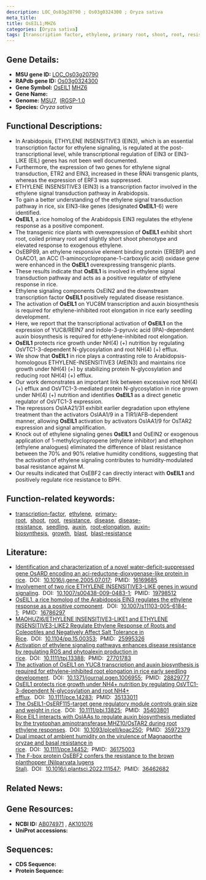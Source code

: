 ```yaml
---
description: LOC_Os03g20790 ; Os03g0324300 ; Oryza sativa
meta_title:
title: OsEIL1;MHZ6
categories: [Oryza sativa]
tags: [transcription factor, ethylene, primary root, shoot, root, resistance, disease, disease resistance, seedling, auxin, root elongation, auxin biosynthesis, growth, blast, blast resistance]
---
```


## Gene Details:
- **MSU gene ID:** [LOC_Os03g20790](http://rice.uga.edu/cgi-bin/ORF_infopage.cgi?orf=LOC_Os03g20790)  
- **RAPdb gene ID:** [Os03g0324300](https://rapdb.dna.affrc.go.jp/locus/?name=Os03g0324300)  
- **Gene Symbol:** <u>OsEIL1</u>&nbsp;<u>MHZ6</u>
- **Gene Name:**
- **Genome:**  [MSU7](http://rice.uga.edu/),&nbsp;&nbsp;[IRGSP-1.0](https://rapdb.dna.affrc.go.jp/download/irgsp1.html)
- **Species:** *Oryza sativa*

## Functional Descriptions:
   - In Arabidopsis, ETHYLENE INSENSITIVE3 (EIN3), which is an essential transcription factor for ethylene signaling, is regulated at the post-transcriptional level, while transcriptional regulation of EIN3 or EIN3-LIKE (EIL) genes has not been well documented.
   - Furthermore, the expression of two genes for ethylene signal transduction, ETR2 and EIN3, increased in these RNAi transgenic plants, whereas the expression of ERF3 was suppressed.
   - ETHYLENE INSENSITIVE3 (EIN3) is a transcription factor involved in the ethylene signal transduction pathway in Arabidopsis.
   - To gain a better understanding of the ethylene signal transduction pathway in rice, six EIN3-like genes (designated **OsEIL1**-6) were identified.
   - **OsEIL1**, a rice homolog of the Arabidopsis EIN3 regulates the ethylene response as a positive component.
   - The transgenic rice plants with overexpression of **OsEIL1** exhibit short root, coiled primary root and slightly short shoot phenotype and elevated response to exogenous ethylene.
   - OsEBP89, an ethylene responsive element binding protein (EREBP) and OsACO1, an ACC (1-aminocyclopropane-1-carboxylic acid) oxidase gene were enhanced in the **OsEIL1** overexpressing transgenic plants.
   - These results indicate that **OsEIL1** is involved in ethylene signal transduction pathway and acts as a positive regulator of ethylene response in rice.
   - Ethylene signaling components OsEIN2 and the downstream transcription factor **OsEIL1** positively regulated disease resistance.
   - The activation of **OsEIL1** on YUC8M transcription and auxin biosynthesis is required for ethylene-inhibited root elongation in rice early seedling development.
   - Here, we report that the transcriptional activation of **OsEIL1** on the expression of YUC8/REIN7 and indole-3-pyruvic acid (IPA)-dependent auxin biosynthesis is required for ethylene-inhibited root elongation.
   - **OsEIL1** protects rice growth under NH(4) (+) nutrition by regulating OsVTC1-3-dependent N-glycosylation and root NH(4) (+) efflux.
   - We show that **OsEIL1** in rice plays a contrasting role to Arabidopsis-homologous ETHYLENE-INSENSITIVE3 (AtEIN3) and maintains rice growth under NH(4) (+) by stabilizing protein N-glycosylation and reducing root NH(4) (+) efflux.
   - Our work demonstrates an important link between excessive root NH(4) (+) efflux and OsVTC1-3-mediated protein N-glycosylation in rice grown under NH(4) (+) nutrition and identifies **OsEIL1** as a direct genetic regulator of OsVTC1-3 expression.
   - The repressors OsIAA21/31 exhibit earlier degradation upon ethylene treatment than the activators OsIAA1/9 in a TIR1/AFB-dependent manner, allowing **OsEIL1** activation by activators OsIAA1/9 for OsTAR2 expression and signal amplification.
   - Knock out of ethylene signaling genes **OsEIL1** and OsEIN2 or exogenous application of 1-methylcyclopropene (ethylene inhibitor) and ethephon (ethylene analogues) eliminated the difference of blast resistance between the 70% and 90% relative humidity conditions, suggesting that the activation of ethylene signaling contributes to humidity-modulated basal resistance against M.
   - Our results indicated that OsEBF2 can directly interact with **OsEIL1** and positively regulate rice resistance to BPH.

## Function-related keywords:
   - [transcription-factor](/tags/transcription-factor/),&nbsp;&nbsp;[ethylene](/tags/ethylene/),&nbsp;&nbsp;[primary-root](/tags/primary-root/),&nbsp;&nbsp;[shoot](/tags/shoot/),&nbsp;&nbsp;[root](/tags/root/),&nbsp;&nbsp;[resistance](/tags/resistance/),&nbsp;&nbsp;[disease](/tags/disease/),&nbsp;&nbsp;[disease-resistance](/tags/disease-resistance/),&nbsp;&nbsp;[seedling](/tags/seedling/),&nbsp;&nbsp;[auxin](/tags/auxin/),&nbsp;&nbsp;[root-elongation](/tags/root-elongation/),&nbsp;&nbsp;[auxin-biosynthesis](/tags/auxin-biosynthesis/),&nbsp;&nbsp;[growth](/tags/growth/),&nbsp;&nbsp;[blast](/tags/blast/),&nbsp;&nbsp;[blast-resistance](/tags/blast-resistance/)

## Literature:
   - [Identification and characterization of a novel water-deficit-suppressed gene OsARD encoding an aci-reductone-dioxygenase-like protein in rice](https://www.doi.org/10.1016/j.gene.2005.07.017).&nbsp;&nbsp;DOI:&nbsp;&nbsp;[10.1016/j.gene.2005.07.017](https://www.doi.org/10.1016/j.gene.2005.07.017);&nbsp;&nbsp;PMID:&nbsp;&nbsp;[16169685](https://pubmed.ncbi.nlm.nih.gov/16169685/)
   - [Involvement of two rice ETHYLENE INSENSITIVE3-LIKE genes in wound signaling](https://www.doi.org/10.1007/s00438-009-0483-1).&nbsp;&nbsp;DOI:&nbsp;&nbsp;[10.1007/s00438-009-0483-1](https://www.doi.org/10.1007/s00438-009-0483-1);&nbsp;&nbsp;PMID:&nbsp;&nbsp;[19798512](https://pubmed.ncbi.nlm.nih.gov/19798512/)
   - [OsEIL1, a rice homolog of the Arabidopsis EIN3 regulates the ethylene response as a positive component](https://www.doi.org/10.1007/s11103-005-6184-1).&nbsp;&nbsp;DOI:&nbsp;&nbsp;[10.1007/s11103-005-6184-1](https://www.doi.org/10.1007/s11103-005-6184-1);&nbsp;&nbsp;PMID:&nbsp;&nbsp;[16786297](https://pubmed.ncbi.nlm.nih.gov/16786297/)
   - [MAOHUZI6/ETHYLENE INSENSITIVE3-LIKE1 and ETHYLENE INSENSITIVE3-LIKE2 Regulate Ethylene Response of Roots and Coleoptiles and Negatively Affect Salt Tolerance in Rice](https://www.doi.org/10.1104/pp.15.00353).&nbsp;&nbsp;DOI:&nbsp;&nbsp;[10.1104/pp.15.00353](https://www.doi.org/10.1104/pp.15.00353);&nbsp;&nbsp;PMID:&nbsp;&nbsp;[25995326](https://pubmed.ncbi.nlm.nih.gov/25995326/)
   - [Activation of ethylene signaling pathways enhances disease resistance by regulating ROS and phytoalexin production in rice](https://www.doi.org/10.1111/tpj.13388).&nbsp;&nbsp;DOI:&nbsp;&nbsp;[10.1111/tpj.13388](https://www.doi.org/10.1111/tpj.13388);&nbsp;&nbsp;PMID:&nbsp;&nbsp;[27701783](https://pubmed.ncbi.nlm.nih.gov/27701783/)
   - [The activation of OsEIL1 on YUC8 transcription and auxin biosynthesis is required for ethylene-inhibited root elongation in rice early seedling development](https://www.doi.org/10.1371/journal.pgen.1006955).&nbsp;&nbsp;DOI:&nbsp;&nbsp;[10.1371/journal.pgen.1006955](https://www.doi.org/10.1371/journal.pgen.1006955);&nbsp;&nbsp;PMID:&nbsp;&nbsp;[28829777](https://pubmed.ncbi.nlm.nih.gov/28829777/)
   - [OsEIL1 protects rice growth under NH4+ nutrition by regulating OsVTC1-3-dependent N-glycosylation and root NH4+ efflux](https://www.doi.org/10.1111/pce.14283).&nbsp;&nbsp;DOI:&nbsp;&nbsp;[10.1111/pce.14283](https://www.doi.org/10.1111/pce.14283);&nbsp;&nbsp;PMID:&nbsp;&nbsp;[35133011](https://pubmed.ncbi.nlm.nih.gov/35133011/)
   - [The OsEIL1-OsERF115-target gene regulatory module controls grain size and weight in rice](https://www.doi.org/10.1111/pbi.13825).&nbsp;&nbsp;DOI:&nbsp;&nbsp;[10.1111/pbi.13825](https://www.doi.org/10.1111/pbi.13825);&nbsp;&nbsp;PMID:&nbsp;&nbsp;[35403801](https://pubmed.ncbi.nlm.nih.gov/35403801/)
   - [Rice EIL1 interacts with OsIAAs to regulate auxin biosynthesis mediated by the tryptophan aminotransferase MHZ10/OsTAR2 during root ethylene responses](https://www.doi.org/10.1093/plcell/koac250).&nbsp;&nbsp;DOI:&nbsp;&nbsp;[10.1093/plcell/koac250](https://www.doi.org/10.1093/plcell/koac250);&nbsp;&nbsp;PMID:&nbsp;&nbsp;[35972379](https://pubmed.ncbi.nlm.nih.gov/35972379/)
   - [Dual impact of ambient humidity on the virulence of Magnaporthe oryzae and basal resistance in rice](https://www.doi.org/10.1111/pce.14452).&nbsp;&nbsp;DOI:&nbsp;&nbsp;[10.1111/pce.14452](https://www.doi.org/10.1111/pce.14452);&nbsp;&nbsp;PMID:&nbsp;&nbsp;[36175003](https://pubmed.ncbi.nlm.nih.gov/36175003/)
   - [The F-box protein OsEBF2 confers the resistance to the brown planthopper (Nilparvata lugens Stal)](https://www.doi.org/10.1016/j.plantsci.2022.111547).&nbsp;&nbsp;DOI:&nbsp;&nbsp;[10.1016/j.plantsci.2022.111547](https://www.doi.org/10.1016/j.plantsci.2022.111547);&nbsp;&nbsp;PMID:&nbsp;&nbsp;[36462682](https://pubmed.ncbi.nlm.nih.gov/36462682/)

## Related News:

## Gene Resources:
- **NCBI ID:**  [AB074971](http://www.ncbi.nlm.nih.gov/nuccore/AB074971)&nbsp;,&nbsp;[AK101076](http://www.ncbi.nlm.nih.gov/nuccore/AK101076)
- **UniProt accessions:** [](https://www.uniprot.org/uniprotkb//entry)

## Sequences:
- **CDS Sequence:**
- **Protein Sequence:**
